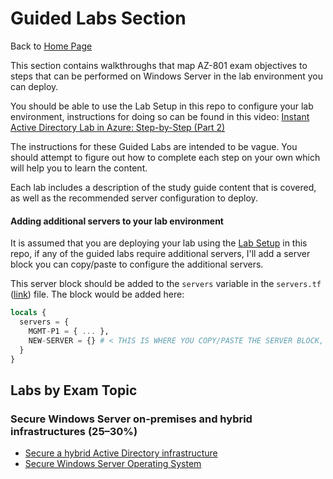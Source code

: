 # Guided Labs Section
Back to [Home Page](https://github.com/DanZab/az801)

This section contains walkthroughs that map AZ-801 exam objectives to steps that can be performed on Windows Server in the lab environment you can deploy.

You should be able to use the Lab Setup in this repo to configure your lab environment, instructions for doing so can be found in this video: [Instant Active Directory Lab in Azure: Step-by-Step (Part 2)](https://youtu.be/dlGQxzPiXsk)

The instructions for these Guided Labs are intended to be vague. You should attempt to figure out how to complete each step on your own which will help you to learn the content.

Each lab includes a description of the study guide content that is covered, as well as the recommended server configuration to deploy.

#### Adding additional servers to your lab environment
It is assumed that you are deploying your lab using the [Lab Setup](https://github.com/DanZab/az801/tree/main/Lab%20Setup) in this repo, if any of the guided labs require additional servers, I'll add a server block you can copy/paste to configure the additional servers. 

This server block should be added to the `servers` variable in the `servers.tf` ([link](https://github.com/DanZab/az801/blob/main/Lab%20Setup/servers.tf)) file. The block would be added here:

``` terraform
locals {
  servers = {
    MGMT-P1 = { ... },
    NEW-SERVER = {} # < THIS IS WHERE YOU COPY/PASTE THE SERVER BLOCK, make sure you add a comma after the closing bracket of MGMT-P1
  }
}
```
## Labs by Exam Topic
### Secure Windows Server on-premises and hybrid infrastructures (25–30%)
- [Secure a hybrid Active Directory infrastructure](./secure-hybrid-ad/)
- [Secure Windows Server Operating System](./secure-windows-server/)
